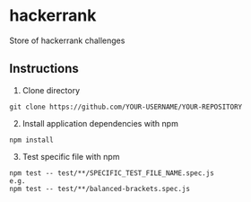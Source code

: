 # hackerrank
Store of hackerrank challenges

## Instructions

1. Clone directory

```
git clone https://github.com/YOUR-USERNAME/YOUR-REPOSITORY
```

2. Install application dependencies with npm

```
npm install
```

3. Test specific file with npm

```
npm test -- test/**/SPECIFIC_TEST_FILE_NAME.spec.js
e.g.
npm test -- test/**/balanced-brackets.spec.js
```
